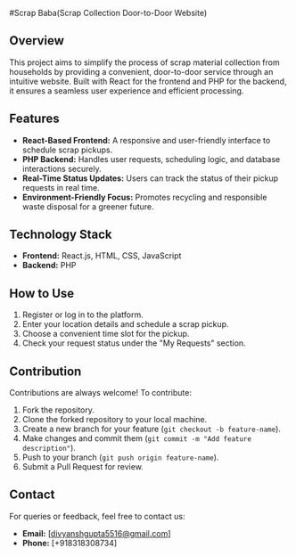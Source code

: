 #Scrap Baba(Scrap Collection Door-to-Door Website)

## Overview
This project aims to simplify the process of scrap material collection from households by providing a convenient, door-to-door service through an intuitive website. Built with React for the frontend and PHP for the backend, it ensures a seamless user experience and efficient processing.

## Features
- **React-Based Frontend:** A responsive and user-friendly interface to schedule scrap pickups.
- **PHP Backend:** Handles user requests, scheduling logic, and database interactions securely.
- **Real-Time Status Updates:** Users can track the status of their pickup requests in real time.
- **Environment-Friendly Focus:** Promotes recycling and responsible waste disposal for a greener future.

## Technology Stack
- **Frontend:** React.js, HTML, CSS, JavaScript
- **Backend:** PHP

## How to Use
1. Register or log in to the platform.
2. Enter your location details and schedule a scrap pickup.
3. Choose a convenient time slot for the pickup.
4. Check your request status under the "My Requests" section.

## Contribution
Contributions are always welcome! To contribute:
1. Fork the repository.
2. Clone the forked repository to your local machine.
3. Create a new branch for your feature (`git checkout -b feature-name`).
4. Make changes and commit them (`git commit -m "Add feature description"`).
5. Push to your branch (`git push origin feature-name`).
6. Submit a Pull Request for review.

## Contact
For queries or feedback, feel free to contact us:
- **Email:** [divyanshgupta5516@gmail.com]
- **Phone:** [+918318308734]

